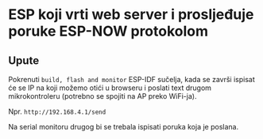 # ESP koji vrti web server i prosljeđuje poruke ESP-NOW protokolom

## Upute
Pokrenuti `build, flash and monitor` ESP-IDF sučelja, kada se završi ispisat će se IP na koji 
možemo otići u browseru i poslati text drugom mikrokontroleru (potrebno se spojiti na AP preko WiFi-ja).

Npr. `http://192.168.4.1/send` 

Na serial monitoru drugog bi se trebala ispisati poruka koja je poslana.
